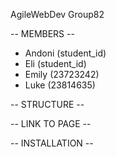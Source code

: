 AgileWebDev Group82

-- MEMBERS --

- Andoni (student_id)
- Eli (student_id)
- Emily (23723242)
- Luke (23814635)

-- STRUCTURE --


-- LINK TO PAGE --


-- INSTALLATION -- 



